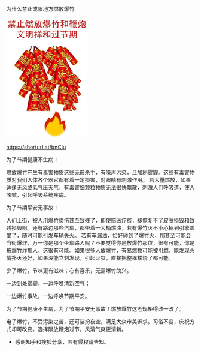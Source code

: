 为什么禁止或限地方燃放爆竹


![为什么禁止或限地方燃放爆竹](https://github.com/ywangnccu/ywang/blob/main/images/NoFireworks.jpg)

https://shorturl.at/bnCIu

为了节期健康不生病！

燃放爆竹产生有毒害物质这些无形杀手，有噪声污染，且加剧雾霾。这些有毒害物质对我们人体各个器官都有着一定损害，对眼睛有刺激作用。 
若大量燃放，如果适逢无风或低气压天气，有毒害细颗粒物质无法很快飘散，刺激人们呼吸道，使人咳嗽，引起呼吸系统疾病。

为了节期平安无事故！

人们上街，被人用爆竹烫伤甚至致残了，即使赔医疗费，却恢复不了皮肤损毁和致残损毁啊。还有路边那些汽车，都带着一大桶燃油，若有爆竹火不小心掉到引擎盖里了，随时可能引发车辆失火。
若有车漏油，恰好碰到了爆竹火，那甚至可能会当街爆炸，万一你是那个坐车路人呢？不要觉得你是放爆竹那位，很有可能，你是被爆竹炸那人，这很有可能。如果很多人放爆竹，有易燃物可能被引燃，能发现火情扑灭还好，如果没能立刻发现，引起火灾，直接把整栋楼烧了都可能。

少了爆竹，节味更有滋味；心有喜乐，无需爆竹助兴。

一边到处雾霾，一边呼唤清新空气；

一边爆竹事故，一边呼唤节期平安。

为了节期健康不生病，为了节期平安无事故！燃放爆竹这老规矩得改一改了。

电子爆竹，不受污染之苦，还可装扮夜空，满足大众审美诉求。习俗不变，庆祝方式却可改变。选择限放鞭炮过节，风清气爽更清新。

- 感谢知乎和搜狐分享，若有侵权请告知。
